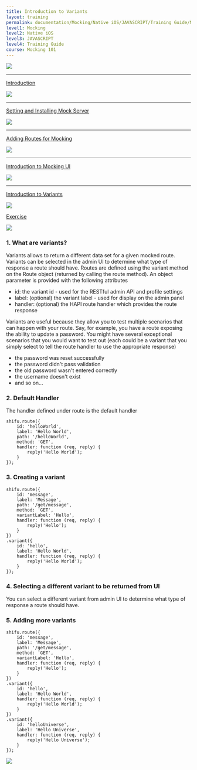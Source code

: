 ```yaml
---
title: Introduction to Variants
layout: training
permalink: documentation/Mocking/Native iOS/JAVASCRIPT/Training Guide/Mocking 101/Introduction to Variants
level1: Mocking
level2: Native iOS
level3: JAVASCRIPT
level4: Training Guide
course: Mocking 101
---
```

<div class="sidebar">
<div class="training-doc-link">
<div class ="training-doc-link-left">
<img class="training-doc-link-left__img" src="{{site.baseurl}}/images/training/checked.png" srcset="{{site.baseurl}}/images/training/checked%402x.png 2x, {{site.baseurl}}/images/training/checked%403x.png 3x" /><hr class="training-doc-link-left__hr training-doc-link-left__hr-completed" /></div>
<p class="training-doc-link__text">
<a class="training-doc-link__text-completed" href="./Introduction">Introduction</a></p>
</div>
<div class="training-doc-link">
<div class ="training-doc-link-left">
<img class="training-doc-link-left__img" src="{{site.baseurl}}/images/training/checked.png" srcset="{{site.baseurl}}/images/training/checked%402x.png 2x, {{site.baseurl}}/images/training/checked%403x.png 3x" /><hr class="training-doc-link-left__hr training-doc-link-left__hr-completed" /></div>
<p class="training-doc-link__text">
<a class="training-doc-link__text-completed" href="./Setting and Installing Mock Server">Setting and Installing Mock Server</a></p>
</div>
<div class="training-doc-link">
<div class ="training-doc-link-left">
<img class="training-doc-link-left__img" src="{{site.baseurl}}/images/training/checked.png" srcset="{{site.baseurl}}/images/training/checked%402x.png 2x, {{site.baseurl}}/images/training/checked%403x.png 3x" /><hr class="training-doc-link-left__hr training-doc-link-left__hr-completed" /></div>
<p class="training-doc-link__text">
<a class="training-doc-link__text-completed" href="./Adding Routes for Mocking">Adding Routes for Mocking</a></p>
</div>
<div class="training-doc-link">
<div class ="training-doc-link-left">
<img class="training-doc-link-left__img" src="{{site.baseurl}}/images/training/checked.png" srcset="{{site.baseurl}}/images/training/checked%402x.png 2x, {{site.baseurl}}/images/training/checked%403x.png 3x" /><hr class="training-doc-link-left__hr training-doc-link-left__hr-completed" /></div>
<p class="training-doc-link__text">
<a class="training-doc-link__text-completed" href="./Introduction to Mocking UI">Introduction to Mocking UI</a></p>
</div>
<div class="training-doc-link">
<div class ="training-doc-link-left">
<img class="training-doc-link-left__img" src="{{site.baseurl}}/images/training/actived.png" srcset="{{site.baseurl}}/images/training/actived%402x.png 2x, {{site.baseurl}}/images/training/actived%403x.png 3x" /><hr class="training-doc-link-left__hr training-doc-link-left__hr-pending" /></div>
<p class="training-doc-link__text">
<a class="training-doc-link__text-current" href="./Introduction to Variants">Introduction to Variants</a></p>
</div>
<div class="training-doc-link">
<div class ="training-doc-link-left">
<img class="training-doc-link-left__img" src="{{site.baseurl}}/images/training/unread.png" srcset="{{site.baseurl}}/images/training/unread%402x.png 2x, {{site.baseurl}}/images/training/unread%403x.png 3x" /></div>
<p class="training-doc-link__text">
<a class="training-doc-link__text-pending" href="./Exercise">Exercise</a></p>
</div>
</div>
<div class="training-doc-nav-btn">
<a href="./Introduction to Mocking UI"><img src="{{site.baseurl}}/images/training/btn-left.png" srcset="{{site.baseurl}}/images/training/btn-left%402x.png 2x, {{site.baseurl}}/images/training/btn-left%403x.png 3x" /></a>
</div>
<div class="training-content markdown">
<h3>1. What are variants?</h3>
<p>Variants allows to return a different data set for a given mocked route. Variants can be selected in the admin UI to determine what type of response a route should have. Routes are defined using the variant method on the Route object (returned by calling the route method). An object parameter is provided with the following attributes</p>
<ul>
<li>id: the variant id - used for the RESTful admin API and profile settings</li>
<li>label: (optional) the variant label - used for display on the admin panel</li>
<li>handler: (optional) the HAPI route handler which provides the route response</li>
</ul>
<p>Variants are useful because they allow you to test multiple scenarios that can happen with your route. Say, for example, you have a route exposing the ability to update a password. You might have several exceptional scenarios that you would want to test out (each could be a variant that you simply select to tell the route handler to use the appropriate response)</p>
<ul>
<li>the password was reset successfully</li>
<li>the password didn't pass validation</li>
<li>the old password wasn't entered correctly</li>
<li>the username doesn't exist</li>
<li>and so on...</li>
</ul>
<h3>2. Default Handler</h3>
<p>The handler defined under route is the default handler</p>
<pre><code class="language-js">shifu.route({
    id: 'helloWorld',
    label: 'Hello World',
    path: '/helloWorld',
    method: 'GET',
    handler: function (req, reply) {
        reply('Hello World');
    }
});
</code></pre>
<h3>3. Creating a variant</h3>
<pre><code class="language-js">shifu.route({
    id: 'message',
    label: 'Message',
    path: '/get/message',
    method: 'GET',
    variantLabel: 'Hello',
    handler: function (req, reply) {
        reply('Hello');
    }
})
.variant({
    id: 'hello',
    label: 'Hello World',
    handler: function (req, reply) {
        reply('Hello World');
    }
});
</code></pre>
<h3>4. Selecting a different variant to be returned from UI</h3>
<p>You can select a different variant from admin UI to determine what type of response a route should have.</p>
<h3>5. Adding more variants</h3>
<pre><code class="language-js">shifu.route({
    id: 'message',
    label: 'Message',
    path: '/get/message',
    method: 'GET',
    variantLabel: 'Hello',
    handler: function (req, reply) {
        reply('Hello');
    }
})
.variant({
    id: 'hello',
    label: 'Hello World',
    handler: function (req, reply) {
        reply('Hello World');
    }
})
.variant({
    id: 'helloUniverse',
    label: 'Hello Universe',
    handler: function (req, reply) {
        reply('Hello Universe');
    }
});
</code></pre>
</div>
<div class="training-doc-nav-btn">
<a href="./Exercise"><img src="{{site.baseurl}}/images/training/btn-right.png" srcset="{{site.baseurl}}/images/training/btn-right%402x.png 2x, {{site.baseurl}}/images/training/btn-right%403x.png 3x" /></a>
</div>
